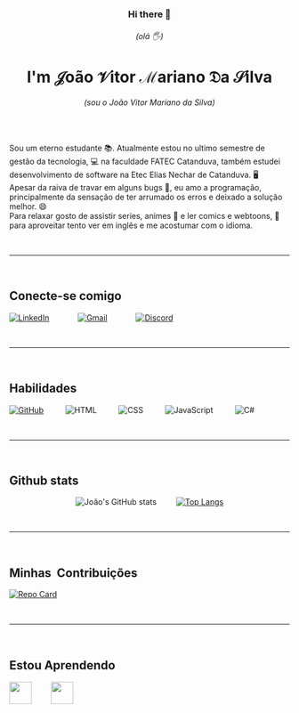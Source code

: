 <h3 align="center">Hi there 👋</h3>
<h6 align="center"> (olá 🖐) </h6>

<h1 align="CENTER">
I'm &Jscr;oão &Vscr;itor &phmmat;ariano &Dfr;a &Sscr;ilva
</h1>
<h6 align="center"> (sou o João Vitor Mariano da Silva) </h6>

<br />

Sou um eterno estudante 📚. Atualmente estou no ultimo semestre de gestão da tecnologia, :computer: na faculdade FATEC Catanduva, 
também estudei desenvolvimento de software na Etec Elias Nechar de Catanduva. 🖥️ <br />
Apesar da raiva de travar em alguns bugs 🐛, eu amo a programação, principalmente da sensação de ter arrumado 
os erros e deixado a solução melhor. 😄 <br />
Para relaxar gosto de assistir series, animes 🎥 e ler comics e webtoons, 📱 para aproveitar tento ver em inglês e me acostumar com o idioma.

<br />

---

<br />

## Conecte-se comigo
<div style="display=flex; justify-content:space-around;">

[![LinkedIn](https://img.shields.io/badge/LinkedIn-0077B5?style=for-the-badge&logo=linkedin&logoColor=white)](https://www.linkedin.com/in/joao-vitor-mariano-da-silva)             
[![Gmail](https://img.shields.io/badge/Gmail-333333?style=for-the-badge&logo=gmail&logoColor=red)](mailto:joaovitorms1912@gmail.com)             
[![Discord](https://img.shields.io/badge/Discord-8a8aff?style=for-the-badge&logo=discord&logoColor=white)](https://discordapp.com/channels/@me/664567523844292608)

<br />

---

<br />

## Habilidades
[![GitHub](https://img.shields.io/badge/GitHub-333?style=for-the-badge&logo=github&logoColor=white)](https://github.com/Jvnb401)
         ![HTML](https://img.shields.io/badge/HTML5-E34F26?style=for-the-badge&logo=html5&logoColor=white)
         ![CSS](https://img.shields.io/badge/CSS3-1572B6?style=for-the-badge&logo=css3&logoColor=white)
         ![JavaScript](https://img.shields.io/badge/JavaScript-F7DF1E?style=for-the-badge&logo=javascript&logoColor=black)
         ![C#](https://img.shields.io/badge/C%23-8a8aff?style=for-the-badge&logo=c-sharp&logoColor=white)

<br />

---

<br />

## Github stats

<div align="center" valign="middle">

![João's GitHub stats](https://github-readme-stats.vercel.app/api?username=Jvnb401&show_icons=true&theme=transparent&border_color=22f)         
[![Top Langs](https://github-readme-stats.vercel.app/api/top-langs?locale=pt-br&layout=compact&card_width=468&langs_count=6&show_icons=true&theme=transparent&border_color=22f&text_color=EEB&username=Jvnb401)](https://github.com/Jvnb401/github-readme-stats)

</div>

<br />

---

<br />

## Minhas  Contribuições
[![Repo Card](https://github-readme-stats.vercel.app/api/pin/?username=Jvnb401&repo=dio-lab-open-source&bg_color=122&border_color=30A3DC&show_icons=true&icon_color=50A5DC&title_color=E94D5F&text_color=EEB)](https://github.com/Jvnb401/dio-lab-open-source)

<br />

---

<br />

## Estou Aprendendo
<img loading="lazy" src="https://cdn.jsdelivr.net/gh/devicons/devicon/icons/java/java-original.svg" width="40" height="40"/>         
<img loading="lazy" src="https://cdn.jsdelivr.net/gh/devicons/devicon/icons/php/php-original.svg" width="40" height="40"/>
